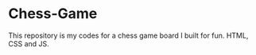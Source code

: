 # Chess-Game
This repository is my codes for a chess game board I built for fun. HTML, CSS and JS. 
